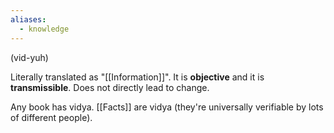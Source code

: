 ```yaml
---
aliases:
  - knowledge
---
```

(vid-yuh)

Literally translated as "[[Information]]". It is **objective** and it is **transmissible**. Does not directly lead to change.

Any book has vidya.
[[Facts]] are vidya (they're universally verifiable by lots of different people).